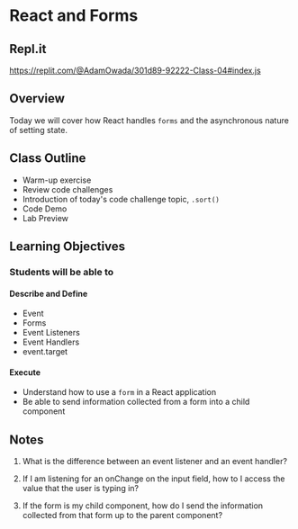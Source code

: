 # React and Forms

## Repl.it
https://replit.com/@AdamOwada/301d89-92222-Class-04#index.js

## Overview

Today we will cover how React handles `forms` and the asynchronous nature of setting state.

## Class Outline

- Warm-up exercise
- Review code challenges
- Introduction of today's code challenge topic, `.sort()`
- Code Demo
- Lab Preview

## Learning Objectives

### Students will be able to

#### Describe and Define

- Event
- Forms
- Event Listeners
- Event Handlers
- event.target

#### Execute

- Understand how to use a `form` in a React application
- Be able to send information collected from a form into a child component

## Notes

1. What is the difference between an event listener and an event handler?

1. If I am listening for an onChange on the input field, how to I access the value that the user is typing in?

1. If the form is my child component, how do I send the information collected from that form up to the parent component?
